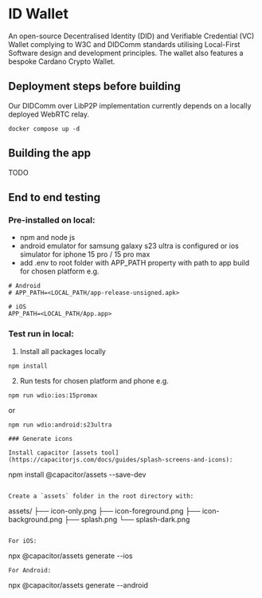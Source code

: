 # ID Wallet
An open-source Decentralised Identity (DID) and Verifiable Credential (VC) Wallet complying to W3C and DIDComm standards utilising Local-First Software design and development principles.  The wallet also features a bespoke Cardano Crypto Wallet. 

## Deployment steps before building
Our DIDComm over LibP2P implementation currently depends on a locally deployed WebRTC relay.
```
docker compose up -d
```

## Building the app
TODO

## End to end testing
### Pre-installed on local:

- npm and node js
- android emulator for samsung galaxy s23 ultra is configured or ios simulator for iphone 15 pro / 15 pro max
- add .env to root folder with APP_PATH property with path to app build for chosen platform e.g.

```
# Android
# APP_PATH=<LOCAL_PATH/app-release-unsigned.apk>

# iOS
APP_PATH=<LOCAL_PATH/App.app>
```
### Test run in local:

1. Install all packages locally

```
npm install
```

2. Run tests for chosen platform and phone e.g.

```
npm run wdio:ios:15promax
```
or
```
npm run wdio:android:s23ultra

### Generate icons

Install capacitor [assets tool](https://capacitorjs.com/docs/guides/splash-screens-and-icons):
```
npm install @capacitor/assets --save-dev
```

Create a `assets` folder in the root directory with:
```
assets/
├── icon-only.png
├── icon-foreground.png
├── icon-background.png
├── splash.png
└── splash-dark.png
```

For iOS: 
```
npx @capacitor/assets generate --ios
```
For Android: 
```
npx @capacitor/assets generate --android
```
